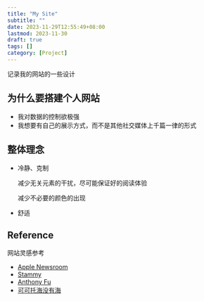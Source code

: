 ```yaml
---
title: "My Site"
subtitle: ""
date: 2023-11-29T12:55:49+08:00
lastmod: 2023-11-30
draft: true
tags: []
category: [Project]
---
```


记录我的网站的一些设计

## 为什么要搭建个人网站

- 我对数据的控制欲极强
- 我想要有自己的展示方式，而不是其他社交媒体上千篇一律的形式

## 整体理念

- 冷静、克制

  减少无关元素的干扰，尽可能保证好的阅读体验

  减少不必要的颜色的出现

- 舒适

## Reference

网站灵感参考

- [Apple Newsroom](https://www.apple.com.cn/newsroom/)
- [Stammy](https://paulstamatiou.com/)
- [Anthony Fu](https://antfu.me/)
- [可可托海没有海](https://darmau.design/about)
